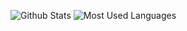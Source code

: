 ![Github Stats](https://github-readme-stats.vercel.app/api?username=egbertYeah&show_icons=true&theme=dark&count_private=true)
![Most Used Languages](https://github-readme-stats.vercel.app/api/top-langs/?username=egbertYeah&theme=dark&layout=compact)
<!--
**egbertYeah/egbertYeah** is a ✨ _special_ ✨ repository because its `README.md` (this file) appears on your GitHub profile.

Here are some ideas to get you started:

- 🔭 I’m currently working on ...
- 🌱 I’m currently learning ...
- 👯 I’m looking to collaborate on ...
- 🤔 I’m looking for help with ...
- 💬 Ask me about ...
- 📫 How to reach me: ...
- 😄 Pronouns: ...
- ⚡ Fun fact: ...
-->
